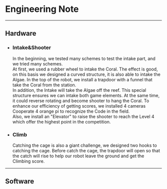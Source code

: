 # Engineering Note
---
## Hardware

+ ### Intake&Shooter

    In the beginning, we tested many schemes to test the intake part, and we tried many schemes. <br> At first, we used a rubber wheel to intake the Coral. The effect is good, on this basis we designed a curved structure, it is also able to intake the Algae. In the top of the robot, we install a trapdoor with a funnel that take the Coral from the station. <br> In addition, the Intake will take the Algae off the reef. This special structure ensures we can intake both game elements. At the same time, it could reverse rotating and become shooter to hang the Coral. To enhance our efficiency of getting scores, we installed 4 cameras Cooperate 4 orange pi to recognize the Code in the field. <br> Also, we install an "Elevator" to raise the shooter to reach the Level 4 which offer the highest point in the competition. 



+ ### Climb
    Catching the cage is also a giant challenge, we designed two hooks to catching the cage. Before catch the cage, the trapdoor will open so that the catch will rise to help our robot leave the ground and get the Climbing score.  


---
## Software